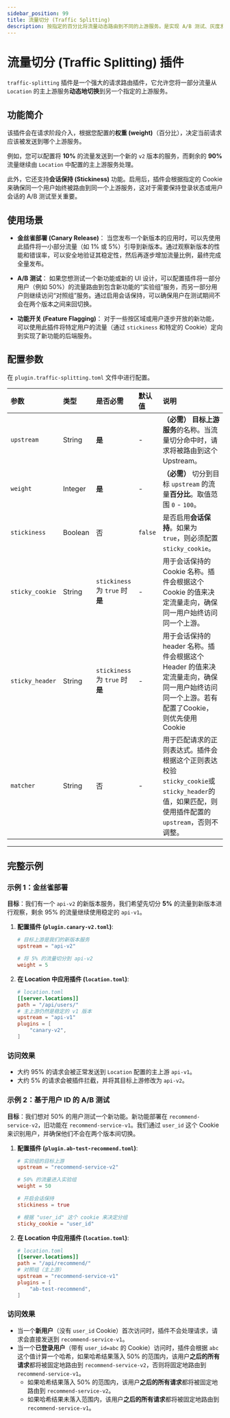 ```yaml
---
sidebar_position: 99
title: 流量切分 (Traffic Splitting)
description: 按指定的百分比将流量动态路由到不同的上游服务。是实现 A/B 测试、灰度发布和金丝雀部署的强大工具，支持基于 Cookie 的会话保持。
---
```


# 流量切分 (Traffic Splitting) 插件

`traffic-splitting` 插件是一个强大的请求路由插件，它允许您将一部分流量从 `Location` 的主上游服务**动态地切换**到另一个指定的上游服务。



## 功能简介

该插件会在请求阶段介入，根据您配置的**权重 (weight)**（百分比），决定当前请求应该被发送到哪个上游服务。

例如，您可以配置将 **10%** 的流量发送到一个新的 `v2` 版本的服务，而剩余的 **90%** 流量继续由 `Location` 中配置的主上游服务处理。

此外，它还支持**会话保持 (Stickiness)** 功能。启用后，插件会根据指定的 Cookie 来确保同一个用户始终被路由到同一个上游服务，这对于需要保持登录状态或用户会话的 A/B 测试至关重要。

## 使用场景

* **金丝雀部署 (Canary Release)**：
    当您发布一个新版本的应用时，可以先使用此插件将一小部分流量（如 1% 或 5%）引导到新版本。通过观察新版本的性能和错误率，可以安全地验证其稳定性，然后再逐步增加流量比例，最终完成全量发布。

* **A/B 测试**：
    如果您想测试一个新功能或新的 UI 设计，可以配置插件将一部分用户（例如 50%）的流量路由到包含新功能的“实验组”服务，而另一部分用户则继续访问“对照组”服务。通过启用会话保持，可以确保用户在测试期间不会在两个版本之间来回切换。

* **功能开关 (Feature Flagging)**：
    对于一些按区域或用户逐步开放的新功能，可以使用此插件将特定用户的流量（通过 `stickiness` 和特定的 Cookie）定向到实现了新功能的后端服务。

## 配置参数

在 `plugin.traffic-splitting.toml` 文件中进行配置。

| 参数            | 类型    | 是否必需                        | 默认值  | 说明                                                                                                                                         |
| :-------------- | :------ | :------------------------------ | :------ | :------------------------------------------------------------------------------------------------------------------------------------------- |
| `upstream`      | String  | **是**                          | -       | **（必需）** **目标上游服务**的名称。当流量切分命中时，请求将被路由到这个 Upstream。                                                         |
| `weight`        | Integer | **是**                          | -       | **（必需）** 切分到目标 `upstream` 的流量**百分比**。取值范围 `0` - `100`。                                                                  |
| `stickiness`    | Boolean | 否                              | `false` | 是否启用**会话保持**。如果为 `true`，则必须配置 `sticky_cookie`。                                                                            |
| `sticky_cookie` | String  | `stickiness` 为 `true` 时**是** | -       | 用于会话保持的 Cookie 名称。插件会根据这个 Cookie 的值来决定流量走向，确保同一用户始终访问同一个上游。                                       |
| `sticky_header` | String  | `stickiness` 为 `true` 时**是** | -       | 用于会话保持的 header 名称。插件会根据这个 Header 的值来决定流量走向，确保同一用户始终访问同一个上游。若有配置了Cookie，则优先使用Cookie     |
| `matcher`       | String  | 否                              | -       | 用于匹配请求的正则表达式。插件会根据这个正则表达校验`sticky_cookie`或`sticky_header`的值，如果匹配，则使用插件配置的`upstream`，否则不调整。 |

---

## 完整示例

### 示例 1：金丝雀部署

**目标**：我们有一个 `api-v2` 的新版本服务，我们希望先切分 **5%** 的流量到新版本进行观察，剩余 95% 的流量继续使用稳定的 `api-v1`。

1.  **配置插件 (`plugin.canary-v2.toml`)**:
    ```toml
    # 目标上游是我们的新版本服务
    upstream = "api-v2"
    
    # 将 5% 的流量切分到 api-v2
    weight = 5
    ```

2.  **在 Location 中应用插件 (`location.toml`)**:
    ```toml
    # location.toml
    [[server.locations]]
    path = "/api/users/"
    # 主上游仍然是稳定的 v1 版本
    upstream = "api-v1"
    plugins = [
        "canary-v2",
    ]
    ```

### 访问效果
* 大约 95% 的请求会被正常发送到 `Location` 配置的主上游 `api-v1`。
* 大约 5% 的请求会被插件拦截，并将其目标上游修改为 `api-v2`。

### 示例 2：基于用户 ID 的 A/B 测试

**目标**：我们想对 50% 的用户测试一个新功能。新功能部署在 `recommend-service-v2`，旧功能在 `recommend-service-v1`。我们通过 `user_id` 这个 Cookie 来识别用户，并确保他们不会在两个版本间切换。

1.  **配置插件 (`plugin.ab-test-recommend.toml`)**:
    ```toml
    # 实验组的目标上游
    upstream = "recommend-service-v2"
    
    # 50% 的流量进入实验组
    weight = 50
    
    # 开启会话保持
    stickiness = true
    
    # 根据 "user_id" 这个 cookie 来决定分组
    sticky_cookie = "user_id"
    ```

2.  **在 Location 中应用插件 (`location.toml`)**:
    ```toml
    # location.toml
    [[server.locations]]
    path = "/api/recommend/"
    # 对照组（主上游）
    upstream = "recommend-service-v1"
    plugins = [
        "ab-test-recommend",
    ]
    ```

### 访问效果
* 当一个**新用户**（没有 `user_id` Cookie）首次访问时，插件不会处理请求，请求会直接发送到 `recommend-service-v1`。
* 当一个**已登录用户**（带有 `user_id=abc` 的 Cookie）访问时，插件会根据 `abc` 这个值计算一个哈希，如果哈希结果落入 50% 的范围内，该用户**之后的所有请求**都将被固定地路由到 `recommend-service-v2`，否则将固定地路由到 `recommend-service-v1`。
    * 如果哈希结果落入 50% 的范围内，该用户**之后的所有请求**都将被固定地路由到 `recommend-service-v2`。
    * 如果哈希结果未落入范围内，该用户**之后的所有请求**都将被固定地路由到 `recommend-service-v1`。